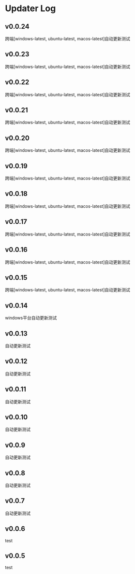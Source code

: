 # Updater Log

## v0.0.24

跨端[windows-latest, ubuntu-latest, macos-latest]自动更新测试

## v0.0.23

跨端[windows-latest, ubuntu-latest, macos-latest]自动更新测试

## v0.0.22

跨端[windows-latest, ubuntu-latest, macos-latest]自动更新测试

## v0.0.21

跨端[windows-latest, ubuntu-latest, macos-latest]自动更新测试

## v0.0.20

跨端[windows-latest, ubuntu-latest, macos-latest]自动更新测试

## v0.0.19

跨端[windows-latest, ubuntu-latest, macos-latest]自动更新测试

## v0.0.18

跨端[windows-latest, ubuntu-latest, macos-latest]自动更新测试

## v0.0.17

跨端[windows-latest, ubuntu-latest, macos-latest]自动更新测试

## v0.0.16

跨端[windows-latest, ubuntu-latest, macos-latest]自动更新测试

## v0.0.15

跨端[windows-latest, ubuntu-latest, macos-latest]自动更新测试

## v0.0.14

windows平台自动更新测试

## v0.0.13

自动更新测试

## v0.0.12

自动更新测试

## v0.0.11

自动更新测试

## v0.0.10

自动更新测试

## v0.0.9

自动更新测试

## v0.0.8

自动更新测试

## v0.0.7

自动更新测试

## v0.0.6

test

## v0.0.5

test
